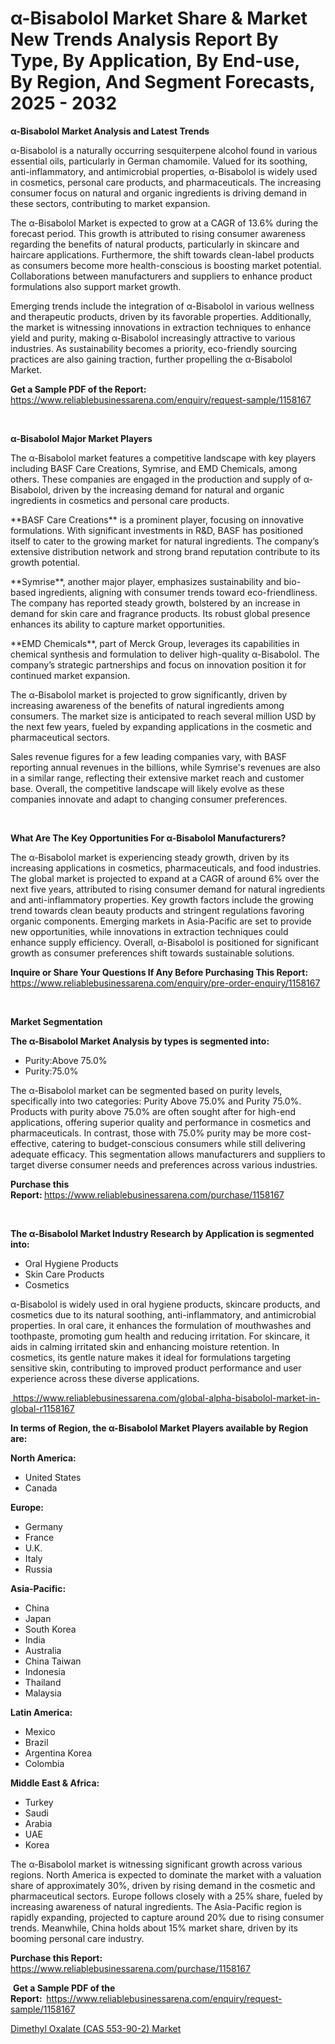 <p><h1>α-Bisabolol Market Share & Market New Trends Analysis Report By Type, By Application, By End-use, By Region, And Segment Forecasts, 2025 - 2032</h1></p><p><strong>α-Bisabolol Market Analysis and Latest Trends</strong></p>
<p><p>α-Bisabolol is a naturally occurring sesquiterpene alcohol found in various essential oils, particularly in German chamomile. Valued for its soothing, anti-inflammatory, and antimicrobial properties, α-Bisabolol is widely used in cosmetics, personal care products, and pharmaceuticals. The increasing consumer focus on natural and organic ingredients is driving demand in these sectors, contributing to market expansion.</p><p>The α-Bisabolol Market is expected to grow at a CAGR of 13.6% during the forecast period. This growth is attributed to rising consumer awareness regarding the benefits of natural products, particularly in skincare and haircare applications. Furthermore, the shift towards clean-label products as consumers become more health-conscious is boosting market potential. Collaborations between manufacturers and suppliers to enhance product formulations also support market growth. </p><p>Emerging trends include the integration of α-Bisabolol in various wellness and therapeutic products, driven by its favorable properties. Additionally, the market is witnessing innovations in extraction techniques to enhance yield and purity, making α-Bisabolol increasingly attractive to various industries. As sustainability becomes a priority, eco-friendly sourcing practices are also gaining traction, further propelling the α-Bisabolol Market.</p></p>
<p><strong>Get a Sample PDF of the Report:&nbsp;</strong> <a href="https://www.reliablebusinessarena.com/enquiry/request-sample/1158167?utm_campaign=2990&utm_medium=2&utm_source=Github&utm_content=ia&utm_term=21032025&utm_id=a-bisabolol">https://www.reliablebusinessarena.com/enquiry/request-sample/1158167</a></p>
<p>&nbsp;</p>
<p><strong>α-Bisabolol Major Market Players</strong></p>
<p><p>The α-Bisabolol market features a competitive landscape with key players including BASF Care Creations, Symrise, and EMD Chemicals, among others. These companies are engaged in the production and supply of α-Bisabolol, driven by the increasing demand for natural and organic ingredients in cosmetics and personal care products.</p><p>**BASF Care Creations** is a prominent player, focusing on innovative formulations. With significant investments in R&D, BASF has positioned itself to cater to the growing market for natural ingredients. The company’s extensive distribution network and strong brand reputation contribute to its growth potential.</p><p>**Symrise**, another major player, emphasizes sustainability and bio-based ingredients, aligning with consumer trends toward eco-friendliness. The company has reported steady growth, bolstered by an increase in demand for skin care and fragrance products. Its robust global presence enhances its ability to capture market opportunities.</p><p>**EMD Chemicals**, part of Merck Group, leverages its capabilities in chemical synthesis and formulation to deliver high-quality α-Bisabolol. The company’s strategic partnerships and focus on innovation position it for continued market expansion.</p><p>The α-Bisabolol market is projected to grow significantly, driven by increasing awareness of the benefits of natural ingredients among consumers. The market size is anticipated to reach several million USD by the next few years, fueled by expanding applications in the cosmetic and pharmaceutical sectors.</p><p>Sales revenue figures for a few leading companies vary, with BASF reporting annual revenues in the billions, while Symrise's revenues are also in a similar range, reflecting their extensive market reach and customer base. Overall, the competitive landscape will likely evolve as these companies innovate and adapt to changing consumer preferences.</p></p>
<p>&nbsp;</p>
<p><strong>What Are The Key Opportunities For α-Bisabolol Manufacturers?</strong></p>
<p><p>The α-Bisabolol market is experiencing steady growth, driven by its increasing applications in cosmetics, pharmaceuticals, and food industries. The global market is projected to expand at a CAGR of around 6% over the next five years, attributed to rising consumer demand for natural ingredients and anti-inflammatory properties. Key growth factors include the growing trend towards clean beauty products and stringent regulations favoring organic components. Emerging markets in Asia-Pacific are set to provide new opportunities, while innovations in extraction techniques could enhance supply efficiency. Overall, α-Bisabolol is positioned for significant growth as consumer preferences shift towards sustainable solutions.</p></p>
<p><strong>Inquire or Share Your Questions If Any Before Purchasing This Report:</strong> <a href="https://www.reliablebusinessarena.com/enquiry/pre-order-enquiry/1158167?utm_campaign=2990&utm_medium=2&utm_source=Github&utm_content=ia&utm_term=21032025&utm_id=a-bisabolol">https://www.reliablebusinessarena.com/enquiry/pre-order-enquiry/1158167</a></p>
<p>&nbsp;</p>
<p><strong>Market Segmentation</strong></p>
<p><strong>The α-Bisabolol Market Analysis by types is segmented into:</strong></p>
<p><ul><li>Purity:Above 75.0%</li><li>Purity:75.0%</li></ul></p>
<p><p>The α-Bisabolol market can be segmented based on purity levels, specifically into two categories: Purity Above 75.0% and Purity 75.0%. Products with purity above 75.0% are often sought after for high-end applications, offering superior quality and performance in cosmetics and pharmaceuticals. In contrast, those with 75.0% purity may be more cost-effective, catering to budget-conscious consumers while still delivering adequate efficacy. This segmentation allows manufacturers and suppliers to target diverse consumer needs and preferences across various industries.</p></p>
<p><strong>Purchase this Report:&nbsp;</strong><a href="https://www.reliablebusinessarena.com/purchase/1158167?utm_campaign=2990&utm_medium=2&utm_source=Github&utm_content=ia&utm_term=21032025&utm_id=a-bisabolol">https://www.reliablebusinessarena.com/purchase/1158167</a></p>
<p>&nbsp;</p>
<p><strong>The α-Bisabolol Market Industry Research by Application is segmented into:</strong></p>
<p><ul><li>Oral Hygiene Products</li><li>Skin Care Products</li><li>Cosmetics</li></ul></p>
<p><p>α-Bisabolol is widely used in oral hygiene products, skincare products, and cosmetics due to its natural soothing, anti-inflammatory, and antimicrobial properties. In oral care, it enhances the formulation of mouthwashes and toothpaste, promoting gum health and reducing irritation. For skincare, it aids in calming irritated skin and enhancing moisture retention. In cosmetics, its gentle nature makes it ideal for formulations targeting sensitive skin, contributing to improved product performance and user experience across these diverse applications.</p></p>
<p><a href="https://www.reliablebusinessarena.com/global-alpha-bisabolol-market-in-global-r1158167?utm_campaign=2990&utm_medium=2&utm_source=Github&utm_content=ia&utm_term=21032025&utm_id=a-bisabolol">&nbsp;https://www.reliablebusinessarena.com/global-alpha-bisabolol-market-in-global-r1158167</a></p>
<p><strong>In terms of Region, the α-Bisabolol Market Players available by Region are:</strong></p>
<p>
    <p> <strong> North America: </strong>
        <ul>
            <li>United States</li>
            <li>Canada</li>
        </ul>
        </p> 
    <p> <strong> Europe: </strong>
        <ul>
            <li>Germany</li>
            <li>France</li>
            <li>U.K.</li>
            <li>Italy</li>
            <li>Russia</li>
        </ul>
        </p> 
    <p> <strong> Asia-Pacific: </strong>
        <ul>
            <li>China</li>
            <li>Japan</li>
            <li>South Korea</li>
            <li>India</li>
            <li>Australia</li>
            <li>China Taiwan</li>
            <li>Indonesia</li>
            <li>Thailand</li>
            <li>Malaysia</li>
        </ul>
        </p> 
    <p> <strong> Latin America: </strong>
        <ul>
            <li>Mexico</li>
            <li>Brazil</li>
            <li>Argentina Korea</li>
            <li>Colombia</li>
        </ul>
        </p> 
    <p> <strong> Middle East & Africa: </strong>
        <ul>
            <li>Turkey</li>
            <li>Saudi</li>
            <li>Arabia</li>
            <li>UAE</li>
            <li>Korea</li>
        </ul>
    </p>
    </p>
<p><p>The α-Bisabolol market is witnessing significant growth across various regions. North America is expected to dominate the market with a valuation share of approximately 30%, driven by rising demand in the cosmetic and pharmaceutical sectors. Europe follows closely with a 25% share, fueled by increasing awareness of natural ingredients. The Asia-Pacific region is rapidly expanding, projected to capture around 20% due to rising consumer trends. Meanwhile, China holds about 15% market share, driven by its booming personal care industry.</p></p>
<p><strong>Purchase this Report: </strong><a href="https://www.reliablebusinessarena.com/purchase/1158167?utm_campaign=2990&utm_medium=2&utm_source=Github&utm_content=ia&utm_term=21032025&utm_id=a-bisabolol">https://www.reliablebusinessarena.com/purchase/1158167</a></p>
<p>&nbsp;<strong>Get a Sample PDF of the Report:&nbsp;&nbsp;</strong><a href="https://www.reliablebusinessarena.com/enquiry/request-sample/1158167?utm_campaign=2990&utm_medium=2&utm_source=Github&utm_content=ia&utm_term=21032025&utm_id=a-bisabolol">https://www.reliablebusinessarena.com/enquiry/request-sample/1158167</a></p>
<p><strong></strong></p>
<p><p><a href="https://github.com/scaseiargas/Market-Research-Report-List-1/blob/main/dimethyl-oxalate-cas-553-90-2-market.md?utm_campaign=2990&utm_medium=2&utm_source=Github&utm_content=ia&utm_term=21032025&utm_id=a-bisabolol">Dimethyl Oxalate (CAS 553-90-2) Market</a></p></p>